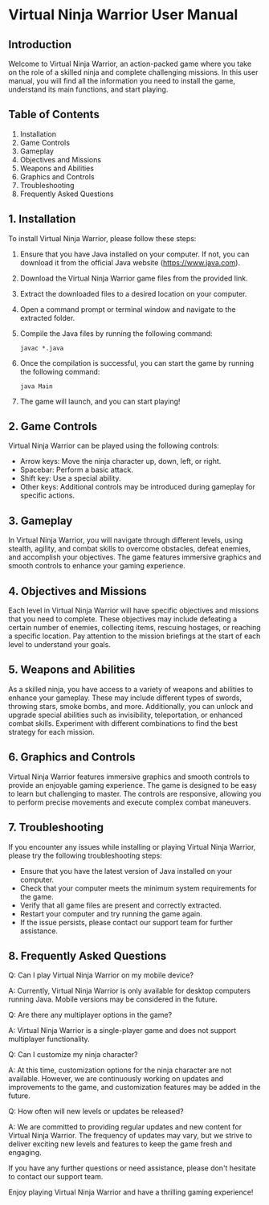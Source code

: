 # Virtual Ninja Warrior User Manual

## Introduction

Welcome to Virtual Ninja Warrior, an action-packed game where you take on the role of a skilled ninja and complete challenging missions. In this user manual, you will find all the information you need to install the game, understand its main functions, and start playing.

## Table of Contents

1. Installation
2. Game Controls
3. Gameplay
4. Objectives and Missions
5. Weapons and Abilities
6. Graphics and Controls
7. Troubleshooting
8. Frequently Asked Questions

## 1. Installation

To install Virtual Ninja Warrior, please follow these steps:

1. Ensure that you have Java installed on your computer. If not, you can download it from the official Java website (https://www.java.com).

2. Download the Virtual Ninja Warrior game files from the provided link.

3. Extract the downloaded files to a desired location on your computer.

4. Open a command prompt or terminal window and navigate to the extracted folder.

5. Compile the Java files by running the following command:

   ```
   javac *.java
   ```

6. Once the compilation is successful, you can start the game by running the following command:

   ```
   java Main
   ```

7. The game will launch, and you can start playing!

## 2. Game Controls

Virtual Ninja Warrior can be played using the following controls:

- Arrow keys: Move the ninja character up, down, left, or right.
- Spacebar: Perform a basic attack.
- Shift key: Use a special ability.
- Other keys: Additional controls may be introduced during gameplay for specific actions.

## 3. Gameplay

In Virtual Ninja Warrior, you will navigate through different levels, using stealth, agility, and combat skills to overcome obstacles, defeat enemies, and accomplish your objectives. The game features immersive graphics and smooth controls to enhance your gaming experience.

## 4. Objectives and Missions

Each level in Virtual Ninja Warrior will have specific objectives and missions that you need to complete. These objectives may include defeating a certain number of enemies, collecting items, rescuing hostages, or reaching a specific location. Pay attention to the mission briefings at the start of each level to understand your goals.

## 5. Weapons and Abilities

As a skilled ninja, you have access to a variety of weapons and abilities to enhance your gameplay. These may include different types of swords, throwing stars, smoke bombs, and more. Additionally, you can unlock and upgrade special abilities such as invisibility, teleportation, or enhanced combat skills. Experiment with different combinations to find the best strategy for each mission.

## 6. Graphics and Controls

Virtual Ninja Warrior features immersive graphics and smooth controls to provide an enjoyable gaming experience. The game is designed to be easy to learn but challenging to master. The controls are responsive, allowing you to perform precise movements and execute complex combat maneuvers.

## 7. Troubleshooting

If you encounter any issues while installing or playing Virtual Ninja Warrior, please try the following troubleshooting steps:

- Ensure that you have the latest version of Java installed on your computer.
- Check that your computer meets the minimum system requirements for the game.
- Verify that all game files are present and correctly extracted.
- Restart your computer and try running the game again.
- If the issue persists, please contact our support team for further assistance.

## 8. Frequently Asked Questions

Q: Can I play Virtual Ninja Warrior on my mobile device?

A: Currently, Virtual Ninja Warrior is only available for desktop computers running Java. Mobile versions may be considered in the future.

Q: Are there any multiplayer options in the game?

A: Virtual Ninja Warrior is a single-player game and does not support multiplayer functionality.

Q: Can I customize my ninja character?

A: At this time, customization options for the ninja character are not available. However, we are continuously working on updates and improvements to the game, and customization features may be added in the future.

Q: How often will new levels or updates be released?

A: We are committed to providing regular updates and new content for Virtual Ninja Warrior. The frequency of updates may vary, but we strive to deliver exciting new levels and features to keep the game fresh and engaging.

If you have any further questions or need assistance, please don't hesitate to contact our support team.

Enjoy playing Virtual Ninja Warrior and have a thrilling gaming experience!